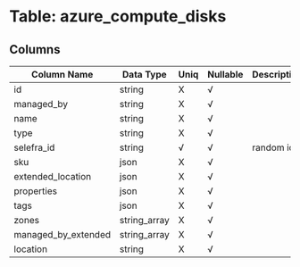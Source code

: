 # Table: azure_compute_disks

## Columns 

|  Column Name   |  Data Type  | Uniq | Nullable | Description | 
|  ----  | ----  | ----  | ----  | ---- | 
| id | string | X | √ |  | 
| managed_by | string | X | √ |  | 
| name | string | X | √ |  | 
| type | string | X | √ |  | 
| selefra_id | string | √ | √ | random id | 
| sku | json | X | √ |  | 
| extended_location | json | X | √ |  | 
| properties | json | X | √ |  | 
| tags | json | X | √ |  | 
| zones | string_array | X | √ |  | 
| managed_by_extended | string_array | X | √ |  | 
| location | string | X | √ |  | 


